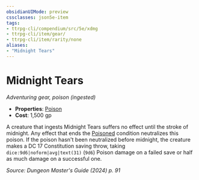 ```yaml
---
obsidianUIMode: preview
cssclasses: json5e-item
tags:
- ttrpg-cli/compendium/src/5e/xdmg
- ttrpg-cli/item/gear/
- ttrpg-cli/item/rarity/none
aliases: 
- "Midnight Tears"
---
```

# Midnight Tears
*Adventuring gear, poison (ingested)*  


- **Properties**: [Poison](3-Compendium/rules/item-properties.md#Poison)
- **Cost**: 1,500 gp

A creature that ingests Midnight Tears suffers no effect until the stroke of midnight. Any effect that ends the [Poisoned](3-Compendium/rules/conditions.md#Poisoned) condition neutralizes this poison. If the poison hasn't been neutralized before midnight, the creature makes a DC 17 Constitution saving throw, taking `dice:9d6|noform|avg|text(31)` (`9d6`) Poison damage on a failed save or half as much damage on a successful one.

*Source: Dungeon Master's Guide (2024) p. 91*
